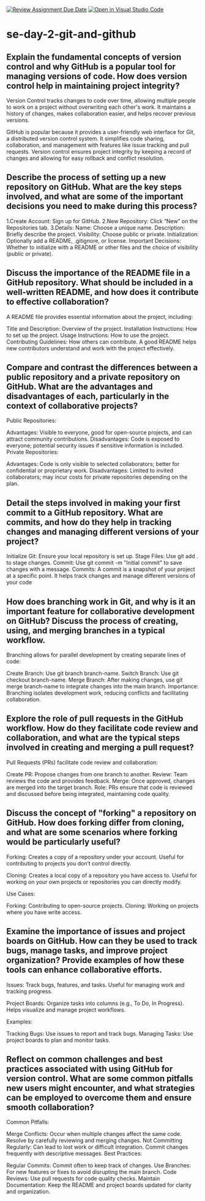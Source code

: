 [![Review Assignment Due Date](https://classroom.github.com/assets/deadline-readme-button-22041afd0340ce965d47ae6ef1cefeee28c7c493a6346c4f15d667ab976d596c.svg)](https://classroom.github.com/a/8wgCKhpZ)
[![Open in Visual Studio Code](https://classroom.github.com/assets/open-in-vscode-2e0aaae1b6195c2367325f4f02e2d04e9abb55f0b24a779b69b11b9e10269abc.svg)](https://classroom.github.com/online_ide?assignment_repo_id=15851963&assignment_repo_type=AssignmentRepo)
# se-day-2-git-and-github
## Explain the fundamental concepts of version control and why GitHub is a popular tool for managing versions of code. How does version control help in maintaining project integrity?
  Version Control tracks changes to code over time, allowing multiple people to work on a project without overwriting each other's work. It maintains a history of changes, makes collaboration easier, and     helps recover previous versions.
  
  GitHub is popular because it provides a user-friendly web interface for Git, a distributed version control system. It simplifies code sharing, collaboration, and management with features like issue         tracking and pull requests. Version control ensures project integrity by keeping a record of changes and allowing for easy rollback and conflict resolution.
## Describe the process of setting up a new repository on GitHub. What are the key steps involved, and what are some of the important decisions you need to make during this process?
  1.Create Account: Sign up for GitHub.
  2.New Repository: Click “New” on the Repositories tab.
  3.Details:
    Name: Choose a unique name.
    Description: Briefly describe the project.
    Visibility: Choose public or private.
    Initialization: Optionally add a README, .gitignore, or license.
  Important Decisions: Whether to initialize with a README or other files and the choice of visibility (public or private).

## Discuss the importance of the README file in a GitHub repository. What should be included in a well-written README, and how does it contribute to effective collaboration?
A README file provides essential information about the project, including:

Title and Description: Overview of the project.
Installation Instructions: How to set up the project.
Usage Instructions: How to use the project.
Contributing Guidelines: How others can contribute.
A good README helps new contributors understand and work with the project effectively.
## Compare and contrast the differences between a public repository and a private repository on GitHub. What are the advantages and disadvantages of each, particularly in the context of collaborative projects?
Public Repositories:

Advantages: Visible to everyone, good for open-source projects, and can attract community contributions.
Disadvantages: Code is exposed to everyone; potential security issues if sensitive information is included.
Private Repositories:

Advantages: Code is only visible to selected collaborators; better for confidential or proprietary work.
Disadvantages: Limited to invited collaborators; may incur costs for private repositories depending on the plan.
## Detail the steps involved in making your first commit to a GitHub repository. What are commits, and how do they help in tracking changes and managing different versions of your project?
Initialize Git: Ensure your local repository is set up.
Stage Files: Use git add . to stage changes.
Commit: Use git commit -m "Initial commit" to save changes with a message.
Commits: A commit is a snapshot of your project at a specific point. It helps track changes and manage different versions of your code
## How does branching work in Git, and why is it an important feature for collaborative development on GitHub? Discuss the process of creating, using, and merging branches in a typical workflow.
Branching allows for parallel development by creating separate lines of code:

Create Branch: Use git branch branch-name.
Switch Branch: Use git checkout branch-name.
Merge Branch: After making changes, use git merge branch-name to integrate changes into the main branch.
Importance: Branching isolates development work, reducing conflicts and facilitating collaboration.
## Explore the role of pull requests in the GitHub workflow. How do they facilitate code review and collaboration, and what are the typical steps involved in creating and merging a pull request?
Pull Requests (PRs) facilitate code review and collaboration:

Create PR: Propose changes from one branch to another.
Review: Team reviews the code and provides feedback.
Merge: Once approved, changes are merged into the target branch.
Role: PRs ensure that code is reviewed and discussed before being integrated, maintaining code quality.
## Discuss the concept of "forking" a repository on GitHub. How does forking differ from cloning, and what are some scenarios where forking would be particularly useful?
Forking: Creates a copy of a repository under your account. Useful for contributing to projects you don’t control directly.

Cloning: Creates a local copy of a repository you have access to. Useful for working on your own projects or repositories you can directly modify.

Use Cases:

Forking: Contributing to open-source projects.
Cloning: Working on projects where you have write access.
## Examine the importance of issues and project boards on GitHub. How can they be used to track bugs, manage tasks, and improve project organization? Provide examples of how these tools can enhance collaborative efforts.
Issues: Track bugs, features, and tasks. Useful for managing work and tracking progress.

Project Boards: Organize tasks into columns (e.g., To Do, In Progress). Helps visualize and manage project workflows.

Examples:

Tracking Bugs: Use issues to report and track bugs.
Managing Tasks: Use project boards to plan and monitor tasks.
## Reflect on common challenges and best practices associated with using GitHub for version control. What are some common pitfalls new users might encounter, and what strategies can be employed to overcome them and ensure smooth collaboration?
Common Pitfalls:

Merge Conflicts: Occur when multiple changes affect the same code. Resolve by carefully reviewing and merging changes.
Not Committing Regularly: Can lead to lost work or difficult integration. Commit changes frequently with descriptive messages.
Best Practices:

Regular Commits: Commit often to keep track of changes.
Use Branches: For new features or fixes to avoid disrupting the main branch.
Code Reviews: Use pull requests for code quality checks.
Maintain Documentation: Keep the README and project boards updated for clarity and organization.
